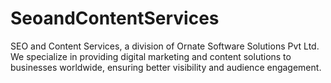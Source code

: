# SeoandContentServices
SEO and Content Services, a division of Ornate Software Solutions Pvt Ltd. We specialize in providing digital marketing and content solutions to businesses worldwide, ensuring better visibility and audience engagement. 
